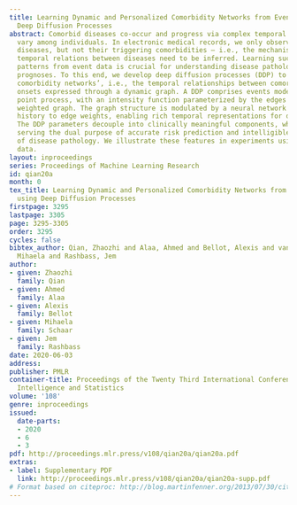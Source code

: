 ```yaml
---
title: Learning Dynamic and Personalized Comorbidity Networks from Event Data using
  Deep Diffusion Processes
abstract: Comorbid diseases co-occur and progress via complex temporal patterns that
  vary among individuals. In electronic medical records, we only observe onsets of
  diseases, but not their triggering comorbidities — i.e., the mechanisms underlying
  temporal relations between diseases need to be inferred. Learning such temporal
  patterns from event data is crucial for understanding disease pathology and predicting
  prognoses. To this end, we develop deep diffusion processes (DDP) to model ’dynamic
  comorbidity networks’, i.e., the temporal relationships between comorbid disease
  onsets expressed through a dynamic graph. A DDP comprises events modelled as a multi-dimensional
  point process, with an intensity function parameterized by the edges of a dynamic
  weighted graph. The graph structure is modulated by a neural network that maps patient
  history to edge weights, enabling rich temporal representations for disease trajectories.
  The DDP parameters decouple into clinically meaningful components, which enables
  serving the dual purpose of accurate risk prediction and intelligible representation
  of disease pathology. We illustrate these features in experiments using cancer registry
  data.
layout: inproceedings
series: Proceedings of Machine Learning Research
id: qian20a
month: 0
tex_title: Learning Dynamic and Personalized Comorbidity Networks from Event Data
  using Deep Diffusion Processes
firstpage: 3295
lastpage: 3305
page: 3295-3305
order: 3295
cycles: false
bibtex_author: Qian, Zhaozhi and Alaa, Ahmed and Bellot, Alexis and van der Schaar,
  Mihaela and Rashbass, Jem
author:
- given: Zhaozhi
  family: Qian
- given: Ahmed
  family: Alaa
- given: Alexis
  family: Bellot
- given: Mihaela
  family: Schaar
- given: Jem
  family: Rashbass
date: 2020-06-03
address: 
publisher: PMLR
container-title: Proceedings of the Twenty Third International Conference on Artificial
  Intelligence and Statistics
volume: '108'
genre: inproceedings
issued:
  date-parts:
  - 2020
  - 6
  - 3
pdf: http://proceedings.mlr.press/v108/qian20a/qian20a.pdf
extras:
- label: Supplementary PDF
  link: http://proceedings.mlr.press/v108/qian20a/qian20a-supp.pdf
# Format based on citeproc: http://blog.martinfenner.org/2013/07/30/citeproc-yaml-for-bibliographies/
---
```


